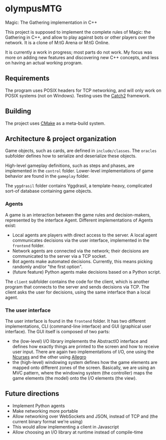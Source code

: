 # olympusMTG
Magic: The Gathering implementation in C++

This project is supposed to implement the complete rules of Magic: the Gathering in C++, and allow to play against bots or other players over the network. It is a clone of M:tG Arena or M:tG Online.

It is currently a work in progress; most parts do not work. My focus was more on adding new features and discovering new C++ concepts, and less on having an actual working program.

## Requirements

The program uses POSIX headers for TCP networking, and will only work on POSIX systems (not on Windows).
Testing uses the [Catch2](https://github.com/catchorg/Catch2) framework.

## Building

The project uses [CMake](https://cmake.org) as a meta-build system.

## Architecture & project organization

Game objects, such as cards, are defined in `include/classes`. The `oracles` subfolder defines how to serialize and deserialize these objects.

High-level gameplay definitions, such as steps and phases, are implemented in the `control` folder. Lower-level implementations of game behavior are found in the `gameplay` folder.

The `yggdrasil` folder contains Yggdrasil, a template-heavy, complicated sort-of database containing game objects.

### Agents

A game is an interaction between the game rules and decision-makers, represented by the interface Agent. Different implementations of Agents exist:

- Local agents are players with direct access to the server. A local agent communicates decisions via the user interface, implemented in the `frontend` folder.
- Network agents are connected via the network; their decisions are communicated to the server via a TCP socket.
- Bot agents make automated decisions. Currently, this means picking randomly and/or "the first option".
- (future feature) Python agents make decisions based on a Python script.

The `client` subfolder contains the code for the client, which is another program that connects to the server and sends decisions via TCP. The client asks the user for decisions, using the same interface than a local agent.

### The user interface

The user interface is found in the `frontend` folder. It has two different implementations, CLI (command-line interface) and GUI (graphical user interface). The GUI itself is composed of two parts:
- the (low-level) I/O library implements the AbstractIO interface and defines how exactly things are printed to the screen and how to receive user input. There are again two implementations of I/O, one using the [Ncurses](https://invisible-island.net/ncurses/announce.html) and the other using [Allegro](https://liballeg.org/)
- the (high-level) windowing system defines how the game elements are mapped onto different zones of the screen. Basically, we are using an MVC pattern, where the windowing system (the controller) maps the game elements (the model) onto the I/O elements (the view).

## Future directions

- Implement Python agents
- Make networking more portable
- Allow networking over WebSockets and JSON, instead of TCP and (the current binary format we're using)
- This would allow implementing a client in Javascript
- Allow choosing an I/O library at runtime instead of compile-time
